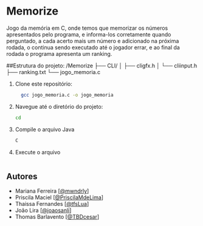 # Memorize
Jogo da memória em C, onde temos que memorizar os números apresentados pelo programa, e informa-los corretamente quando perguntado, a cada acerto mais um número e adicionado na próxima rodada, o continua sendo executado até o jogador errar, e ao final da rodada o programa apresenta um ranking.

##Estrutura do projeto:
/Memorize
├── CLI/
│   ├── cligfx.h
│   └── cliinput.h
├── ranking.txt
└── jogo_memoria.c

1. Clone este repositório:
   ```sh
     gcc jogo_memoria.c -o jogo_memoria
   ```
2. Navegue até o diretório do projeto:
   ```sh
   cd 
   ```
3. Compile o arquivo Java
   ```sh
   C
   ```
4. Execute o arquivo
   ```sh
   
   ```



## Autores
- Mariana Ferreira [[@mwndrly](https://github.com/mwndrly)]
- Priscila Maciel [[@PriscilaMdeLima](https://github.com/PriscilaMdeLima)]
- Thaissa Fernandes [[@tfsLua](https://github.com/tfsLua)]
- João Lira [[@joaosanli](https://github.com/joaosanli)]
- Thomas Barlavento [[@TBDcesar](https://github.com/TBDcesar)]
